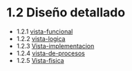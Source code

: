 # 1.2 Diseño detallado

- 1.2.1 [vista-funcional](https://github.com/F3liP3L/Software2-QuickJob-Documentacion/tree/main/desing-dettails/vista-funcional)
- 1.2.2 [vista-logica](https://github.com/F3liP3L/Software2-QuickJob-Documentacion/tree/main/desing-dettails/vista-logica) 
- 1.2.3 [Vista-implementacion](https://github.com/F3liP3L/Software2-QuickJob-Documentacion/tree/main/desing-dettails/Vista-implementacion)
- 1.2.4 [vista-de-procesos](https://github.com/F3liP3L/Software2-QuickJob-Documentacion/tree/main/desing-dettails/vista-de-procesos)
- 1.2.5 [Vista-fisica](https://github.com/F3liP3L/Software2-QuickJob-Documentacion/blob/main/desing-dettails/Vista-fisica/diagrama-despliegue.md)




    
